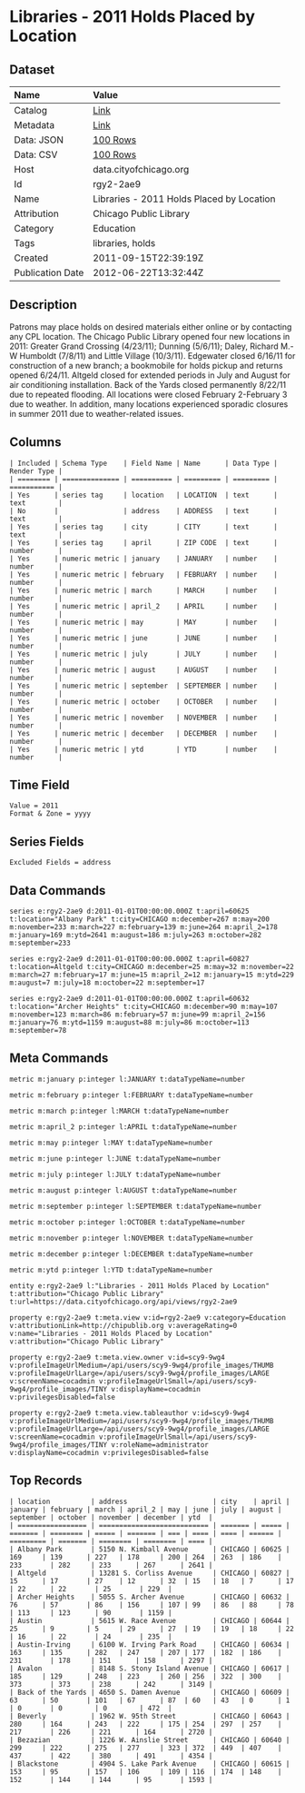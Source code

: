 # Libraries - 2011 Holds Placed by Location

## Dataset

| Name | Value |
| :--- | :---- |
| Catalog | [Link](https://catalog.data.gov/dataset/libraries-2011-holds-placed-by-location-dae10) |
| Metadata | [Link](https://data.cityofchicago.org/api/views/rgy2-2ae9) |
| Data: JSON | [100 Rows](https://data.cityofchicago.org/api/views/rgy2-2ae9/rows.json?max_rows=100) |
| Data: CSV | [100 Rows](https://data.cityofchicago.org/api/views/rgy2-2ae9/rows.csv?max_rows=100) |
| Host | data.cityofchicago.org |
| Id | rgy2-2ae9 |
| Name | Libraries - 2011 Holds Placed by Location |
| Attribution | Chicago Public Library |
| Category | Education |
| Tags | libraries, holds |
| Created | 2011-09-15T22:39:19Z |
| Publication Date | 2012-06-22T13:32:44Z |

## Description

Patrons may place holds on desired materials either online or by contacting any CPL location. The Chicago Public Library opened four new locations in 2011: Greater Grand Crossing (4/23/11); Dunning (5/6/11); Daley, Richard M.-W Humboldt (7/8/11) and Little Village (10/3/11). Edgewater closed 6/16/11 for construction of a new branch; a bookmobile for holds pickup and returns opened 6/24/11. Altgeld closed for extended periods in July and August for air conditioning installation. Back of the Yards closed permanently 8/22/11 due to repeated flooding. All locations were closed February 2-February 3 due to weather. In addition, many locations experienced sporadic closures in summer 2011 due to weather-related issues.

## Columns

```ls
| Included | Schema Type    | Field Name | Name      | Data Type | Render Type |
| ======== | ============== | ========== | ========= | ========= | =========== |
| Yes      | series tag     | location   | LOCATION  | text      | text        |
| No       |                | address    | ADDRESS   | text      | text        |
| Yes      | series tag     | city       | CITY      | text      | text        |
| Yes      | series tag     | april      | ZIP CODE  | text      | number      |
| Yes      | numeric metric | january    | JANUARY   | number    | number      |
| Yes      | numeric metric | february   | FEBRUARY  | number    | number      |
| Yes      | numeric metric | march      | MARCH     | number    | number      |
| Yes      | numeric metric | april_2    | APRIL     | number    | number      |
| Yes      | numeric metric | may        | MAY       | number    | number      |
| Yes      | numeric metric | june       | JUNE      | number    | number      |
| Yes      | numeric metric | july       | JULY      | number    | number      |
| Yes      | numeric metric | august     | AUGUST    | number    | number      |
| Yes      | numeric metric | september  | SEPTEMBER | number    | number      |
| Yes      | numeric metric | october    | OCTOBER   | number    | number      |
| Yes      | numeric metric | november   | NOVEMBER  | number    | number      |
| Yes      | numeric metric | december   | DECEMBER  | number    | number      |
| Yes      | numeric metric | ytd        | YTD       | number    | number      |
```

## Time Field

```ls
Value = 2011
Format & Zone = yyyy
```

## Series Fields

```ls
Excluded Fields = address
```

## Data Commands

```ls
series e:rgy2-2ae9 d:2011-01-01T00:00:00.000Z t:april=60625 t:location="Albany Park" t:city=CHICAGO m:december=267 m:may=200 m:november=233 m:march=227 m:february=139 m:june=264 m:april_2=178 m:january=169 m:ytd=2641 m:august=186 m:july=263 m:october=282 m:september=233

series e:rgy2-2ae9 d:2011-01-01T00:00:00.000Z t:april=60827 t:location=Altgeld t:city=CHICAGO m:december=25 m:may=32 m:november=22 m:march=27 m:february=17 m:june=15 m:april_2=12 m:january=15 m:ytd=229 m:august=7 m:july=18 m:october=22 m:september=17

series e:rgy2-2ae9 d:2011-01-01T00:00:00.000Z t:april=60632 t:location="Archer Heights" t:city=CHICAGO m:december=90 m:may=107 m:november=123 m:march=86 m:february=57 m:june=99 m:april_2=156 m:january=76 m:ytd=1159 m:august=88 m:july=86 m:october=113 m:september=78
```

## Meta Commands

```ls
metric m:january p:integer l:JANUARY t:dataTypeName=number

metric m:february p:integer l:FEBRUARY t:dataTypeName=number

metric m:march p:integer l:MARCH t:dataTypeName=number

metric m:april_2 p:integer l:APRIL t:dataTypeName=number

metric m:may p:integer l:MAY t:dataTypeName=number

metric m:june p:integer l:JUNE t:dataTypeName=number

metric m:july p:integer l:JULY t:dataTypeName=number

metric m:august p:integer l:AUGUST t:dataTypeName=number

metric m:september p:integer l:SEPTEMBER t:dataTypeName=number

metric m:october p:integer l:OCTOBER t:dataTypeName=number

metric m:november p:integer l:NOVEMBER t:dataTypeName=number

metric m:december p:integer l:DECEMBER t:dataTypeName=number

metric m:ytd p:integer l:YTD t:dataTypeName=number

entity e:rgy2-2ae9 l:"Libraries - 2011 Holds Placed by Location" t:attribution="Chicago Public Library" t:url=https://data.cityofchicago.org/api/views/rgy2-2ae9

property e:rgy2-2ae9 t:meta.view v:id=rgy2-2ae9 v:category=Education v:attributionLink=http://chipublib.org v:averageRating=0 v:name="Libraries - 2011 Holds Placed by Location" v:attribution="Chicago Public Library"

property e:rgy2-2ae9 t:meta.view.owner v:id=scy9-9wg4 v:profileImageUrlMedium=/api/users/scy9-9wg4/profile_images/THUMB v:profileImageUrlLarge=/api/users/scy9-9wg4/profile_images/LARGE v:screenName=cocadmin v:profileImageUrlSmall=/api/users/scy9-9wg4/profile_images/TINY v:displayName=cocadmin v:privilegesDisabled=false

property e:rgy2-2ae9 t:meta.view.tableauthor v:id=scy9-9wg4 v:profileImageUrlMedium=/api/users/scy9-9wg4/profile_images/THUMB v:profileImageUrlLarge=/api/users/scy9-9wg4/profile_images/LARGE v:screenName=cocadmin v:profileImageUrlSmall=/api/users/scy9-9wg4/profile_images/TINY v:roleName=administrator v:displayName=cocadmin v:privilegesDisabled=false
```

## Top Records

```ls
| location          | address                     | city    | april | january | february | march | april_2 | may | june | july | august | september | october | november | december | ytd  | 
| ================= | =========================== | ======= | ===== | ======= | ======== | ===== | ======= | === | ==== | ==== | ====== | ========= | ======= | ======== | ======== | ==== | 
| Albany Park       | 5150 N. Kimball Avenue      | CHICAGO | 60625 | 169     | 139      | 227   | 178     | 200 | 264  | 263  | 186    | 233       | 282     | 233      | 267      | 2641 | 
| Altgeld           | 13281 S. Corliss Avenue     | CHICAGO | 60827 | 15      | 17       | 27    | 12      | 32  | 15   | 18   | 7      | 17        | 22      | 22       | 25       | 229  | 
| Archer Heights    | 5055 S. Archer Avenue       | CHICAGO | 60632 | 76      | 57       | 86    | 156     | 107 | 99   | 86   | 88     | 78        | 113     | 123      | 90       | 1159 | 
| Austin            | 5615 W. Race Avenue         | CHICAGO | 60644 | 25      | 9        | 5     | 29      | 27  | 19   | 19   | 18     | 22        | 16      | 22       | 24       | 235  | 
| Austin-Irving     | 6100 W. Irving Park Road    | CHICAGO | 60634 | 163     | 135      | 282   | 247     | 207 | 177  | 182  | 186    | 231       | 178     | 151      | 158      | 2297 | 
| Avalon            | 8148 S. Stony Island Avenue | CHICAGO | 60617 | 185     | 129      | 248   | 223     | 260 | 256  | 322  | 300    | 373       | 373     | 238      | 242      | 3149 | 
| Back of the Yards | 4650 S. Damen Avenue        | CHICAGO | 60609 | 63      | 50       | 101   | 67      | 87  | 60   | 43   | 0      | 1         | 0       | 0        | 0        | 472  | 
| Beverly           | 1962 W. 95th Street         | CHICAGO | 60643 | 280     | 164      | 243   | 222     | 175 | 254  | 297  | 257    | 217       | 226     | 221      | 164      | 2720 | 
| Bezazian          | 1226 W. Ainslie Street      | CHICAGO | 60640 | 299     | 222      | 275   | 277     | 323 | 372  | 449  | 407    | 437       | 422     | 380      | 491      | 4354 | 
| Blackstone        | 4904 S. Lake Park Avenue    | CHICAGO | 60615 | 153     | 95       | 157   | 106     | 109 | 116  | 174  | 148    | 152       | 144     | 144      | 95       | 1593 | 
```